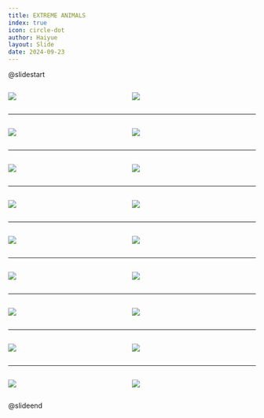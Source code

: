 ```yaml
---
title: EXTREME ANIMALS
index: true
icon: circle-dot
author: Haiyue
layout: Slide
date: 2024-09-23
---
```

 
@slidestart

<div style="display:flex">
<div style="flex:1">

![](/reading/english/Level-Q/EXTREME%20ANIMALS/001.webp)
</div>
<div style="flex:1">

![](/reading/english/Level-Q/EXTREME%20ANIMALS/002.webp)
</div>
</div>

---

<div style="display:flex">
<div style="flex:1">

![](/reading/english/Level-Q/EXTREME%20ANIMALS/003.webp)
</div>
<div style="flex:1">

![](/reading/english/Level-Q/EXTREME%20ANIMALS/004.webp)
</div>
</div>

---

<div style="display:flex">
<div style="flex:1">

![](/reading/english/Level-Q/EXTREME%20ANIMALS/005.webp)
</div>
<div style="flex:1">

![](/reading/english/Level-Q/EXTREME%20ANIMALS/006.webp)
</div>
</div>

---

<div style="display:flex">
<div style="flex:1">

![](/reading/english/Level-Q/EXTREME%20ANIMALS/007.webp)
</div>
<div style="flex:1">

![](/reading/english/Level-Q/EXTREME%20ANIMALS/008.webp)
</div>
</div>

---

<div style="display:flex">
<div style="flex:1">

![](/reading/english/Level-Q/EXTREME%20ANIMALS/009.webp)
</div>
<div style="flex:1">

![](/reading/english/Level-Q/EXTREME%20ANIMALS/010.webp)
</div>
</div>

---

<div style="display:flex">
<div style="flex:1">

![](/reading/english/Level-Q/EXTREME%20ANIMALS/011.webp)
</div>
<div style="flex:1">

![](/reading/english/Level-Q/EXTREME%20ANIMALS/012.webp)
</div>
</div>

---

<div style="display:flex">
<div style="flex:1">

![](/reading/english/Level-Q/EXTREME%20ANIMALS/013.webp)
</div>
<div style="flex:1">

![](/reading/english/Level-Q/EXTREME%20ANIMALS/014.webp)
</div>
</div>

---

<div style="display:flex">
<div style="flex:1">

![](/reading/english/Level-Q/EXTREME%20ANIMALS/015.webp)
</div>
<div style="flex:1">

![](/reading/english/Level-Q/EXTREME%20ANIMALS/016.webp)
</div>
</div>

---

<div style="display:flex">
<div style="flex:1">

![](/reading/english/Level-Q/EXTREME%20ANIMALS/017.webp)
</div>
<div style="flex:1">

![](/reading/english/Level-Q/EXTREME%20ANIMALS/018.webp)
</div>
</div>

@slideend